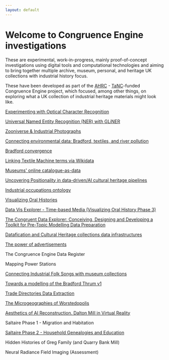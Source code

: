 ```yaml
---
layout: default
---
```




# Welcome to Congruence Engine investigations


These are experimental, work-in-progress, mainly proof-of-concept investigations using digital tools and computational technologies and aiming to bring together multiple archive, museum, personal, and heritage UK collections with industrial history focus. 


These have been developed as part of the [AHRC](https://www.ukri.org/councils/ahrc/) -  [TaNC](https://www.nationalcollection.org.uk)-funded Congruence Engine project, which focused, among other things, on exploring what a UK collection of industrial heritage materials might look like.





[Experimenting with Optical Character Recognition](https://congruence-engine.github.io/experimenting-with-optical-character-recognition/)



[Universal Named Entity Recognition (NER) with GLiNER](https://congruence-engine.github.io/universal-ner-with-gliner/)



[Zooniverse & Industrial Photographs](https://congruence-engine.github.io/zooniverse-industrial-photographs/)



[Connecting environmental data: Bradford, textiles, and river pollution](https://congruence-engine.github.io/connecting-environmental-data/)



[Bradford convergence](https://congruence-engine.github.io/bradford-convergence/)



[Linking Textile Machine terms via Wikidata](https://congruence-engine.github.io/experimenting-wikidata/)




[Museums' online catalogue-as-data](https://congruence-engine.github.io/catalogues-as-data/)


[Uncovering Positionality in data-driven/AI cultural heritage pipelines](https://congruence-engine.github.io/uncovering-positionality/)



[Industrial occupations ontology](https://congruence-engine.github.io/industrial-occupations-ontology/)


[Visualizing Oral Histories](https://congruence-engine.github.io/visualizing-oral-history/)


[Data Vis Explorer - Time-based Media (Visualizing Oral History Phase 3)](https://congruence-engine.github.io/data-vis-explorer/)

[The Congruent Data Explorer: Conceiving, Designing and Developing a Toolkit for Pre-Topic Modelling Data Preparation](https://congruence-engine.github.io/Congruent-Data-Explorer/)



[Datafication and Cultural Heritage collections data infrastructures](https://congruence-engine.github.io/datafication-cultural-heritage-institutions/)




[The power of advertisements](https://congruence-engine.github.io/The-power-of-advertisements/)


The Congruence Engine Data Register 


Mapping Power Stations


[Connecting Industrial Folk Songs with museum collections](https://congruence-engine.github.io/connecting-industrial-folk-songs/)




[Towards a modelling of the Bradford Thrum v1](https://congruence-engine.github.io/towards-a-modelling-of-the-Bradford-Thrum/)

[Trade Directories Data Extraction](https://congruence-engine.github.io/Trade-Directories-Data-Extraction/)

[The Microgeographies of Worstedopolis](https://congruence-engine.github.io/microgeographies-of-Worstedopolis)

[Aesthetics of AI Reconstruction. Dalton Mill in Virtual Reality](https://congruence-engine.github.io/Aesthetics-of-AI-Reconstruction/)


Saltaire Phase 1 - Migration and Habitation

[Saltaire Phase 2 - Household Genealogies and Education](https://congruence-engine.github.io/saltaire-household-genealogies-education/) 


Hidden Histories of Greg Family (and Quarry Bank Mill)

Neural Radiance Field Imaging (Assessment)

